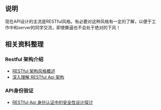 ## 说明
现在API设计的主流是RESTful风格。有必要对这种风格有一定的了解，以便于工作中和server的同学交流，即使撕逼也不会处于绝对的下风！

## 相关资料整理
### Restful 架构介绍
- [RESTful 架构风格概述](http://blog.igevin.info/posts/restful-architecture-in-general/)
- [深入理解 RESTful Api 架构](https://mengkang.net/620.html)

### API身份验证
- [RESTful Api 身份认证中的安全性设计探讨](https://mengkang.net/625.html)
